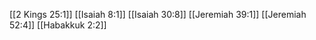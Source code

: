[[2 Kings 25:1]]
[[Isaiah 8:1]]
[[Isaiah 30:8]]
[[Jeremiah 39:1]]
[[Jeremiah 52:4]]
[[Habakkuk 2:2]]
